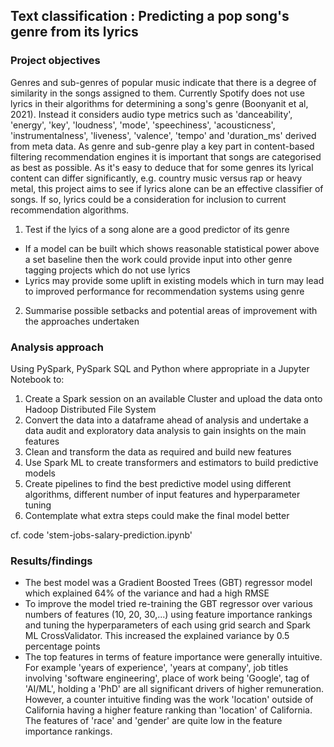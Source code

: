 ## Text classification : Predicting a pop song's genre from its lyrics

### Project objectives

Genres and sub-genres of popular music indicate that there is a degree of similarity in the songs assigned to them. Currently Spotify does not use lyrics in their algorithms for determining a song's genre (Boonyanit et al, 2021). Instead it considers audio type metrics such as 'danceability', 'energy', 'key', 'loudness', 'mode', 'speechiness', 'acousticness', 'instrumentalness', 'liveness', 'valence', 'tempo' and 'duration_ms' derived from meta data. As genre and sub-genre play a key part in content-based filtering recommendation engines it is important that songs are categorised as best as possible. As it's easy to deduce that for some genres its lyrical content can differ significantly, e.g. country music versus rap or heavy metal, this project aims to see if lyrics alone can be an effective classifier of songs. If so, lyrics could be a consideration for inclusion to current recommendation algorithms.

1. Test if the lyics of a song alone are a good predictor of its genre

  - If a model can be built which shows reasonable statistical power above a set baseline then the work could provide input into other genre tagging projects which do not use lyrics
  - Lyrics may provide some uplift in existing models which in turn may lead to improved performance for recommendation systems using genre

2. Summarise possible setbacks and potential areas of improvement with the approaches undertaken


### Analysis approach

Using PySpark, PySpark SQL and Python where appropriate in a Jupyter Notebook to:
1. Create a Spark session on an available Cluster and upload the data onto Hadoop Distributed File System
2. Convert the data into a dataframe ahead of analysis and undertake a data audit and exploratory data analysis to gain insights on the main features
3. Clean and transform the data as required and build new features
4. Use Spark ML to create transformers and estimators to build predictive models
5. Create pipelines to find the best predictive model using different algorithms, different number of input features and hyperparameter tuning
6. Contemplate what extra steps could make the final model better

cf. code 'stem-jobs-salary-prediction.ipynb'

### Results/findings

- The best model was a Gradient Boosted Trees (GBT) regressor model which explained 64% of the variance and had a high RMSE
- To improve the model tried re-training the GBT regressor over various numbers of features (10, 20, 30,...) using feature importance rankings and tuning the hyperparameters of each using grid search and Spark ML CrossValidator. This increased the explained variance by 0.5 percentage points
- The top features in terms of feature importance were generally intuitive. For example 'years of experience', 'years at company', job titles involving 'software engineering', place of work being 'Google', tag of 'AI/ML', holding a 'PhD' are all significant drivers of higher remuneration. However, a counter intuitive finding was the work 'location' outside of California having a higher feature ranking than 'location' of California. The features of 'race' and 'gender' are quite low in the feature importance rankings.

